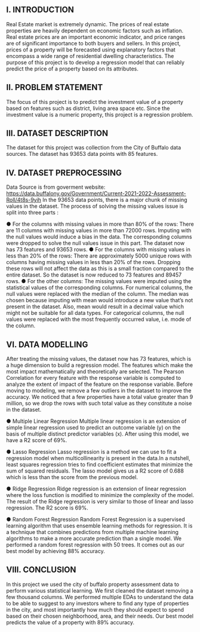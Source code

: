 I. INTRODUCTION
---------------
Real Estate market is extremely dynamic. The prices of real estate properties are heavily dependent on economic factors such as inflation. Real estate prices are an important economic indicator, and price ranges are of significant importance to both buyers and sellers. In this project, prices of a property will be forecasted using explanatory factors that encompass a wide range of residential dwelling characteristics. The purpose of this project is to develop a regression model that can reliably predict the price of a property based on its attributes.

II. PROBLEM STATEMENT
---------------------
The focus of this project is to predict the investment value of a property based on features such as district, living area space etc. Since the investment value is a numeric property, this project is a regression problem.

III. DATASET DESCRIPTION
------------------------
The dataset for this project was collection from the City of Buffalo data sources. The dataset has 93653 data points with 85 features.

IV. DATASET PREPROCESSING
-------------------------
Data Source is from goverment website: https://data.buffalony.gov/Government/Current-2021-2022-Assessment-Roll/4t8s-9yih
In the 93653 data points, there is a major chunk of missing values in the dataset. The process of solving the missing values issue is split into three parts :

● For the columns with missing values in more than 80% of the rows: There are 11 columns with missing values in more than 72000 rows. Imputing with the null values would induce a bias in the data. The corresponding columns were dropped to solve the null values issue in this part. The dataset now has 73 features and 93653 rows.
● For the columns with missing values in less than 20% of the rows: There are approximately 5000 unique rows with columns having missing values in less than 20% of the rows. Dropping these rows will not affect the data as this is a small fraction compared to the entire dataset. So the dataset is now reduced to 73 features and 89457 rows.
● For the other columns: The missing values were imputed using the statistical values of the corresponding columns. For numerical columns, the null values were replaced with the median of the column. The median was chosen because imputing with mean would introduce a new value that’s not present in the dataset. Also, mean would result in a decimal value which might not be suitable for all data types. For categorical columns, the null values were replaced with the most frequently occurred value, i.e. mode of the column.

VI. DATA MODELLING
------------------
After treating the missing values, the dataset now has 73 features, which is a huge dimension to build a regression model. The features which make the most impact mathematically and theoretically are selected. The Pearson Correlation for every feature with the response variable is computed to analyze the extent of impact of the feature on the response variable.
Before moving to modeling, we remove a few outliers in the dataset to improve the accuracy. We noticed that a few properties have a total value greater than 9 million, so we drop the rows with such total value as they constitute a noise in the dataset.
     
●  Multiple Linear Regression
Multiple linear regression is an extension of simple linear regression used to predict an outcome variable (y) on the basis of multiple distinct predictor variables (x). After using this model, we have a R2 score of 69%.

●  Lasso Regression
Lasso regression is a method we can use to fit a regression model when multicollinearity is present in the data.In a nutshell, least squares regression tries to find coefficient estimates that minimize the sum of squared residuals. The lasso model gives us a R2 score of 0.688 which is less than the score from the previous model.

●  Ridge Regression
Ridge regression is an extension of linear regression where the loss function is modified to minimize the complexity of the model. The result of the Ridge regression is very similar to those of linear and lasso regression. The R2 score is 69%.

●  Random Forest Regression
Random Forest Regression is a supervised learning algorithm that uses ensemble learning methods for regression. It is a technique that combines predictions from multiple machine learning algorithms to make a more accurate prediction than a single model. We performed a random forest regression with 50 trees. It comes out as our best model by achieving 88% accuracy.

VIII. CONCLUSION
-----------------
In this project we used the city of buffalo property assessment data to perform various statistical learning. We first cleaned the dataset removing a few thousand columns. We performed multiple EDAs to understand the data to be able to suggest to any investors where to find any type of properties in the city, and most importantly how much they should expect to spend based on their chosen neighborhood, area, and their needs. Our best model predicts the value of a property with 89% accuracy.
